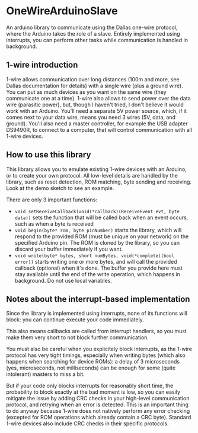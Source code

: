 # OneWireArduinoSlave
An arduino library to communicate using the Dallas one-wire protocol, where the Arduino takes the role of a slave. Entirely implemented using interrupts, you can perform other tasks while communication is handled in background.

## 1-wire introduction
1-wire allows communication over long distances (100m and more, see Dallas documentation for details) with a single wire (plus a ground wire). You can put as much devices as you want on the same wire (they communicate one at a time). 1-wire also allows to send power over the data wire (parasitic power), but, though I haven't tried, I don't believe it would work with an Arduino. You'll need a separate 5V power source, which, if it comes next to your data wire, means you need 3 wires (5V, data, and ground). You'll also need a master controller, for example the USB adapter DS9490R, to connect to a computer, that will control communication with all 1-wire devices.

## How to use this library
This library allows you to emulate existing 1-wire devices with an Arduino, or to create your own protocol. All low-level details are handled by the library, such as reset detection, ROM matching, byte sending and receiving. Look at the demo sketch to see an example.

There are only 3 important functions:
- `void setReceiveCallback(void(*callback)(ReceiveEvent evt, byte data))` sets the function that will be called back when an event occurs, such as when a byte is received
- `void begin(byte* rom, byte pinNumber)` starts the library, which will respond to the provided ROM (must be unique on your network) on the specified Arduino pin. The ROM is cloned by the library, so you can discard your buffer immediately if you want.
- `void write(byte* bytes, short numBytes, void(*complete)(bool error))` starts writing one or more bytes, and will call the provided callback (optional) when it's done. The buffer you provide here must stay available until the end of the write operation, which happens in background. Do not use local variables.

## Notes about the interrupt-based implementation
Since the library is implemented using interrupts, none of its functions will block: you can continue execute your code immediately.

This also means callbacks are called from interrupt handlers, so you must make them very short to not block further communication.

You must also be careful when you explicitely block interrupts, as the 1-wire protocol has very tight timings, especially when writing bytes (which also happens when searching for device ROMs): a delay of 3 microseconds (yes, microseconds, not milliseconds) can be enough for some (quite intolerant) masters to miss a bit.

But if your code only blocks interrupts for reasonably short time, the probability to block exactly at the bad moment is low, so you can easily mitigate the issue by adding CRC checks in your high-level communication protocol, and retrying when an error is detected. This is an important thing to do anyway because 1-wire does not natively perform any error checking (excepted for ROM operations which already contain a CRC byte). Standard 1-wire devices also include CRC checks in their specific protocols.
